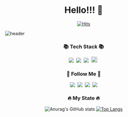 <h1 align="center">Hello!!! 💞</h1>
<div align="center">
  
  [![Hits](https://hits.seeyoufarm.com/api/count/incr/badge.svg?url=https%3A%2F%2Fgithub.com%2FKIMEUNBI01&count_bg=%23FDCCF3&title_bg=%23FF2CAE&icon=exercism.svg&icon_color=%23E7E7E7&title=hits&edge_flat=false)](https://hits.seeyoufarm.com)
  
</div>

![header](https://capsule-render.vercel.app/api?type=Rounded&color=ed0086&height=300&section=header&text=Kim%20Eun%20Bi&animation=FadeIn&fontSize=90)

<div align="center">
  
<h3 align="center">📚 Tech Stack 📚</h3>
<p align="center">
  <img src="https://img.shields.io/badge/Python-3766AB?style=flat-square&logo=Python&logoColor=white"/></a>&nbsp 
  <img src="https://img.shields.io/badge/JAVASCRIPT-FFFF00?style=flat-square&logo=JavaScript&logoColor=white"/></a>&nbsp 
  <img src="https://img.shields.io/badge/C++-00599C?style=flat-square&logo=c%2B%2B&logoColor=white"/></a>&nbsp 
  <img src="https://img.shields.io/badge/ROS-%230A0FF9.svg?style=flat-square&logo=ros&logoColor=white" height="20"/></a>&nbsp 
  <br>
</p>

<h3 align="center">🌈 Follow Me 🌈</h3>
<p align="center">
  <a href="https://velog.io/@uunvii_"><img src="https://img.shields.io/badge/Tech%20Blog-11B48A?style=flat-square&logo=Vimeo&logoColor=white&link=https://velog.io/@uunvii_"/></a>&nbsp
  <a href="https://eunbe.tistory.com"><img src="https://img.shields.io/badge/Tech%20Blog-11B48A?style=flat-square&logo=tistory&logoColor=white&link=https://eunbe.tistory.com"/></a>&nbsp
  <a href="https://www.instagram.com/uunvii_/"><img src="https://img.shields.io/badge/Instagram-E4405F?style=flat-square&logo=Instagram&logoColor=white&link=https://www.instagram.com/uunvii_/"/></a>&nbsp
  <a href="mailto:hufseunbi@gmail.com"><img src="https://img.shields.io/badge/Gmail-d14836?style=flat-square&logo=Gmail&logoColor=white&link=hufseunbi@gmail.com"/></a>
</p>
 
 <h3 align="center">🔥 My State 🔥</h3>

  ![Anurag's GitHub stats](https://github-readme-stats.vercel.app/api?username=anuraghazra&show_icons=true&theme=radical)
  [![Top Langs](https://github-readme-stats.vercel.app/api/top-langs/?username=anuraghazra&layout=compact)](https://github.com/anuraghazra/github-readme-stats)

</div>
